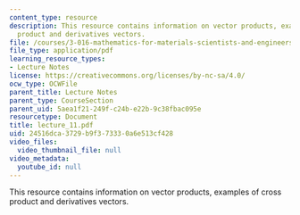 ```yaml
---
content_type: resource
description: This resource contains information on vector products, examples of cross
  product and derivatives vectors.
file: /courses/3-016-mathematics-for-materials-scientists-and-engineers-fall-2005/24516dca3729b9f373330a6e513cf428_lecture_11.pdf
file_type: application/pdf
learning_resource_types:
- Lecture Notes
license: https://creativecommons.org/licenses/by-nc-sa/4.0/
ocw_type: OCWFile
parent_title: Lecture Notes
parent_type: CourseSection
parent_uid: 5aea1f21-249f-c24b-e22b-9c38fbac095e
resourcetype: Document
title: lecture_11.pdf
uid: 24516dca-3729-b9f3-7333-0a6e513cf428
video_files:
  video_thumbnail_file: null
video_metadata:
  youtube_id: null
---
```

This resource contains information on vector products, examples of cross product and derivatives vectors.
